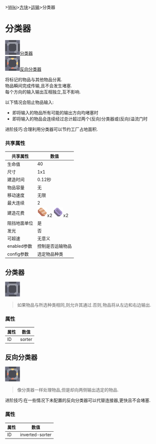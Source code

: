 \>[Wiki](/zhcn.md)>[方块](/zhcn/blocks.md)>[运输](/zhcn/blocks/distribution.md)>分类器
# 分类器
[![分类器](/images/block-sorter-xlarge.png)分类器](sorter.md)  
[![反向分类器](/images/block-inverted-sorter-xlarge.png)反向分类器](sorter.md)  

将标记的物品与其他物品分离.  
物品瞬间完成传输,且不会发生堵塞.  
每个方向的输入输出互相独立,互不影响.  

以下情况会阻止物品输入:
* 即将输入的物品所有可能的输出方向均堵塞时  
* 即将输入的物品会连续经过总计超过两个(反向)分类器或(反向)溢流门时

进阶技巧:合理利用分类器可以节约工厂占地面积.

### 共享属性

| 共享属性 | 数值 |  
| ---- | ---- |  
|生命值|40|  
|尺寸|1x1|
|建造时间|0.12秒|
|物品容量|无|
|移动速度|无限|
|最大连续|2|  
| 建造花费 | ![铜](/images/item-copper.png)x2 ![铅](/images/item-lead.png)x2 |
|阻挡地面单位|是|
|发光|否|
|可超速|无意义|
|enabled参数|控制是否运输物品|  
|config参数|选定物品种类|

## 分类器
![分类器](/images/block-sorter-xlarge.png)  
> 如果物品与所选种类相同,则允许其通过.否则,物品将从左边和右边输出.  

### 属性

| 属性 | 数值 |  
| ---- | ---- |  
|ID|sorter|

## 反向分类器
![反向分类器](/images/block-inverted-sorter-xlarge.png)  
> 像分类器一样处理物品,但是却向两侧输出选定的物品.  

进阶技巧:在一些情况下未配置的反向分类器可以代替连接器,更快且不会堵塞.

### 属性

| 属性 | 数值 |  
| ---- | ---- |  
|ID|inverted-sorter|
